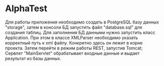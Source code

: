 # AlphaTest
Для работы приложения необходимо создать в PostgreSQL базу данных "storage",
затем в консоли БД запустить файл "database.sql" для создания таблиц.
  Для заполнения БД данными нужно запустить класс Application.
  При этом в классе XMLParser необходимо указать корректный путь к xml файлу.
  Конкретно здесь он лежит в корне проекта.
Затем перейти в режим работы REST, запустив Tomcat;
  Сервлет "MainServlet" обрабатывает входные данные и выдает результат из 
базы данных.
